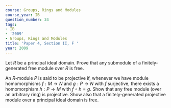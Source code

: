 ```yaml
---
course: Groups, Rings and Modules
course_year: IB
question_number: 34
tags:
- IB
- '2009'
- Groups, Rings and Modules
title: 'Paper 4, Section II, F '
year: 2009
---
```




Let $R$ be a principal ideal domain. Prove that any submodule of a finitely-generated free module over $R$ is free.

An $R$-module $P$ is said to be projective if, whenever we have module homomorphisms $f: M \rightarrow N$ and $g: P \rightarrow N$ with $f$ surjective, there exists a homomorphism $h: P \rightarrow M$ with $f \circ h=g$. Show that any free module (over an arbitrary ring) is projective. Show also that a finitely-generated projective module over a principal ideal domain is free.
